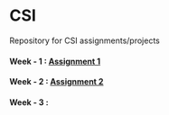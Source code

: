 # CSI
Repository for CSI assignments/projects

#### Week - 1 : [Assignment 1](https://github.com/I-Ishika-012/CSI/blob/main/Week1/Assignment%201.pdf)

#### Week - 2 : [Assignment 2](https://github.com/I-Ishika-012/CSI/blob/main/Week2/Assignment%202.pdf)

#### Week - 3 : 
